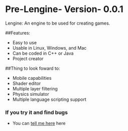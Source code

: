 # Pre-Lengine- Version- 0.0.1
Lengine: An engine to be used for creating games.

##Features:
* Easy to use
* Usable in Linux, Windows, and Mac
* Can be coded in C++ or Java
* Project creator

##Thing to look foward to:
* Mobile capabilities
* Shader editor
* Multiple layer filtering
* Physics simulator
* Multiple language scripting support

### If you try it and find bugs
* You can [tell me here](https://github.com/ljuektes/Pre-Lengine-/issues) here

